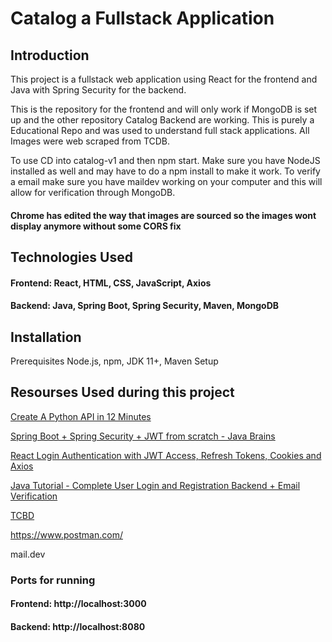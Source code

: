 # Catalog a Fullstack Application
## Introduction
This project is a fullstack web application using React for the frontend and Java with Spring Security for the backend.

This is the repository for the frontend and will only work if MongoDB is set up and the other repository Catalog Backend are working. This is purely a Educational Repo and was used to understand full stack applications. All Images were web scraped from TCDB. 

To use CD into catalog-v1 and then npm start. Make sure you have NodeJS installed as well and may have to do a npm install to make it work. To verify a email make sure you have maildev working on your computer and this will allow for verification through MongoDB.

#### Chrome has edited the way that images are sourced so the images wont display anymore without some CORS fix 
## Technologies Used
#### Frontend: React, HTML, CSS, JavaScript, Axios
#### Backend: Java, Spring Boot, Spring Security, Maven, MongoDB
## Installation
Prerequisites
Node.js, npm, JDK 11+, Maven
Setup
## Resourses Used during this project

[Create A Python API in 12 Minutes](https://www.youtube.com/watch?v=zsYIw6RXjfM&ab_channel=TechWithTim)

[Spring Boot + Spring Security + JWT from scratch - Java Brains ](https://www.youtube.com/watch?v=X80nJ5T7YpE&t=1915s&ab_channel=JavaBrains)


[React Login Authentication with JWT Access, Refresh Tokens, Cookies and Axios](https://www.youtube.com/watch?v=nI8PYZNFtac&ab_channel=DaveGray)

[Java Tutorial - Complete User Login and Registration Backend + Email Verification ](https://www.youtube.com/watch?v=QwQuro7ekvc&ab_channel=Amigoscode)

[TCBD](https://www.tcdb.com/ViewCard.cfm/sid/13617/cid/2052467)

https://www.postman.com/ 

mail.dev


### Ports for running
#### Frontend: http://localhost:3000
#### Backend: http://localhost:8080
